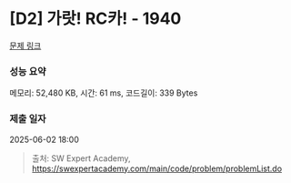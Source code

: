 # [D2] 가랏! RC카! - 1940 

[문제 링크](https://swexpertacademy.com/main/code/problem/problemDetail.do?contestProbId=AV5PjMgaALgDFAUq) 

### 성능 요약

메모리: 52,480 KB, 시간: 61 ms, 코드길이: 339 Bytes

### 제출 일자

2025-06-02 18:00



> 출처: SW Expert Academy, https://swexpertacademy.com/main/code/problem/problemList.do
